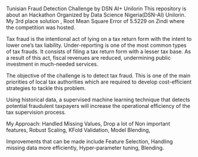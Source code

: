 Tunisian Fraud Detection Challenge by DSN AI+ Unilorin
This repository is about an Hackathon Organized by Data Science Nigeria(DSN-AI) Unilorin. My 3rd place solution , Root Mean Square Error of 5.5229 on Zindi where the competition was hosted.

Tax fraud is the intentional act of lying on a tax return form with the intent to lower one’s tax liability. Under-reporting is one of the most common types of tax frauds. It consists of filing a tax return form with a lesser tax base. As a result of this act, fiscal revenues are reduced, undermining public investment in much-needed services.

The objective of the challenge is to detect tax fraud. This is one of the main priorities of local tax authorities which are required to develop cost-efficient strategies to tackle this problem.

Using historical data, a supervised machine learning technique that detects potential fraudulent taxpayers will increase the operational efficiency of the tax supervision process.

My Approach: 
Handled Missing Values,
Drop a lot of Non important features,
Robust Scaling,
KFold Validation,
Model Blending,

Improvements that can be made include
Feature Selection,
Handling missing data more efficiently,
Hyper-parameter tuning,
Blending.
